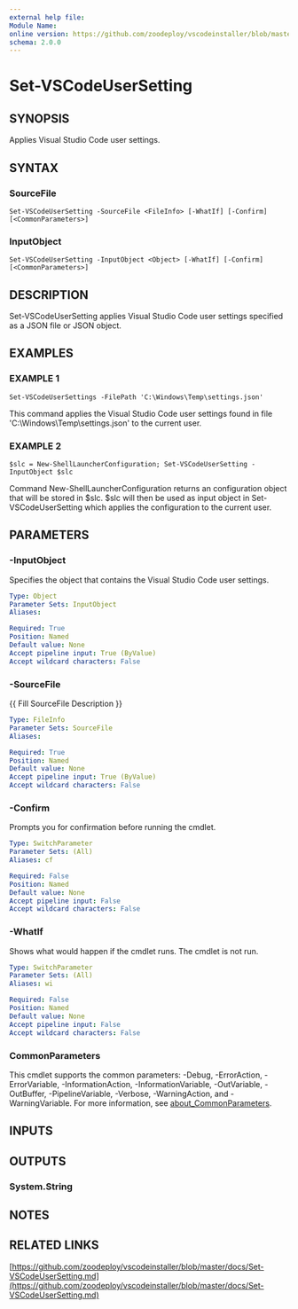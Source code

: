 ```yaml
---
external help file:
Module Name:
online version: https://github.com/zoodeploy/vscodeinstaller/blob/master/docs/Set-VSCodeUserSetting.md
schema: 2.0.0
---
```


# Set-VSCodeUserSetting

## SYNOPSIS
Applies Visual Studio Code user settings.

## SYNTAX

### SourceFile
```
Set-VSCodeUserSetting -SourceFile <FileInfo> [-WhatIf] [-Confirm] [<CommonParameters>]
```

### InputObject
```
Set-VSCodeUserSetting -InputObject <Object> [-WhatIf] [-Confirm] [<CommonParameters>]
```

## DESCRIPTION
Set-VSCodeUserSetting applies Visual Studio Code user settings specified as a JSON file or
JSON object.

## EXAMPLES

### EXAMPLE 1
```
Set-VSCodeUserSettings -FilePath 'C:\Windows\Temp\settings.json'
```

This command applies the Visual Studio Code user settings found in file
'C:\Windows\Temp\settings.json' to the current user.

### EXAMPLE 2
```
$slc = New-ShellLauncherConfiguration; Set-VSCodeUserSetting -InputObject $slc
```

Command New-ShellLauncherConfiguration returns an configuration object that will be stored in $slc.
$slc will then be used as input object in Set-VSCodeUserSetting which applies the configuration to the
current user.

## PARAMETERS

### -InputObject
Specifies the object that contains the Visual Studio Code user settings.

```yaml
Type: Object
Parameter Sets: InputObject
Aliases:

Required: True
Position: Named
Default value: None
Accept pipeline input: True (ByValue)
Accept wildcard characters: False
```

### -SourceFile
{{ Fill SourceFile Description }}

```yaml
Type: FileInfo
Parameter Sets: SourceFile
Aliases:

Required: True
Position: Named
Default value: None
Accept pipeline input: True (ByValue)
Accept wildcard characters: False
```

### -Confirm
Prompts you for confirmation before running the cmdlet.

```yaml
Type: SwitchParameter
Parameter Sets: (All)
Aliases: cf

Required: False
Position: Named
Default value: None
Accept pipeline input: False
Accept wildcard characters: False
```

### -WhatIf
Shows what would happen if the cmdlet runs.
The cmdlet is not run.

```yaml
Type: SwitchParameter
Parameter Sets: (All)
Aliases: wi

Required: False
Position: Named
Default value: None
Accept pipeline input: False
Accept wildcard characters: False
```

### CommonParameters
This cmdlet supports the common parameters: -Debug, -ErrorAction, -ErrorVariable, -InformationAction, -InformationVariable, -OutVariable, -OutBuffer, -PipelineVariable, -Verbose, -WarningAction, and -WarningVariable. For more information, see [about_CommonParameters](http://go.microsoft.com/fwlink/?LinkID=113216).

## INPUTS

## OUTPUTS

### System.String
## NOTES

## RELATED LINKS

[https://github.com/zoodeploy/vscodeinstaller/blob/master/docs/Set-VSCodeUserSetting.md](https://github.com/zoodeploy/vscodeinstaller/blob/master/docs/Set-VSCodeUserSetting.md)

